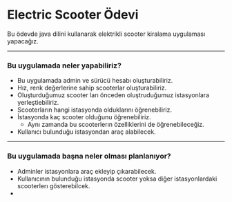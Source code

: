 # Electric Scooter Ödevi
Bu ödevde java dilini kullanarak elektrikli scooter kiralama uygulaması yapacağız.
____
### Bu uygulamada neler yapabiliriz?
+ Bu uygulamada admin ve sürücü hesabı oluşturabiliriz.
+ Hız, renk  değerlerine sahip scooterlar oluşturabiliriz.
+ Oluşturduğumuz scooter ları önceden oluştruduğumuz istasyonlara yerleştiebiliriz.
+ Scooterların hangi istasyonda olduklarını öğrenebiliriz.
+ İstasyonda kaç scooter olduğunu öğrenebiliriz.
  + Aynı zamanda bu scooterlerın özelliklerini de öğrenebileceğiz.
+ Kullanıcı bulunduğu istasyondan araç alabilecek.

___
### Bu uygulamada başna neler olması planlanıyor?
+ Adminler istasyonlara araç ekleyip çıkarabilecek.
+ Kullanıcının bulunduğu istasyonda scooter yoksa diğer istasyonlardaki scooterlerı gösterebilcek.
+    